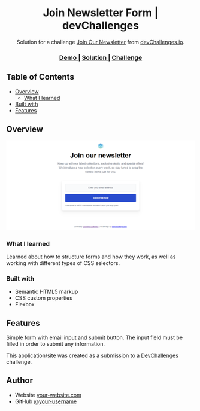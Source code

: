 <!-- Please update value in the {}  -->

<h1 align="center">Join Newsletter Form | devChallenges</h1>

<div align="center">
   Solution for a challenge <a href="https://devchallenges.io/challenge/join-our-newsletter" target="_blank">Join Our Newsletter</a> from <a href="http://devchallenges.io" target="_blank">devChallenges.io</a>.
</div>

<div align="center">
  <h3>
    <a href="https://gustavo2023.github.io/join-newsletter-form/">
      Demo
    </a>
    <span> | </span>
    <a href="{https://your-url-to-the-solution}">
      Solution
    </a>
    <span> | </span>
    <a href="https://devchallenges.io/challenge/join-our-newsletter">
      Challenge
    </a>
  </h3>
</div>

<!-- TABLE OF CONTENTS -->

## Table of Contents

- [Overview](#overview)
  - [What I learned](#what-i-learned)
- [Built with](#built-with)
- [Features](#features)

<!-- OVERVIEW -->

## Overview

![screenshot](./resources/screencapture.png)

### What I learned

Learned about how to structure forms and how they work, as well as working with different types of CSS selectors.

### Built with

- Semantic HTML5 markup
- CSS custom properties
- Flexbox

## Features

Simple form with email input and submit button. The input field must be filled in order to submit any information.

This application/site was created as a submission to a [DevChallenges](https://devchallenges.io/challenges-dashboard) challenge.

## Author

- Website [your-website.com](https://{your-web-site-link})
- GitHub [@your-username](https://{github.com/your-usermame})
